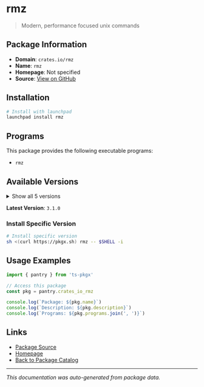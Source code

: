 # rmz

> Modern, performance focused unix commands

## Package Information

- **Domain**: `crates.io/rmz`
- **Name**: `rmz`
- **Homepage**: Not specified
- **Source**: [View on GitHub](https://github.com/pkgxdev/pantry/tree/main/projects/crates.io/rmz/package.yml)

## Installation

```bash
# Install with launchpad
launchpad install rmz
```

## Programs

This package provides the following executable programs:

- `rmz`

## Available Versions

<details>
<summary>Show all 5 versions</summary>

- `3.1.0`, `3.0.1`, `3.0.0`, `2.2.0`, `2.1.0`

</details>

**Latest Version**: `3.1.0`

### Install Specific Version

```bash
# Install specific version
sh <(curl https://pkgx.sh) rmz -- $SHELL -i
```

## Usage Examples

```typescript
import { pantry } from 'ts-pkgx'

// Access this package
const pkg = pantry.crates_io_rmz

console.log(`Package: ${pkg.name}`)
console.log(`Description: ${pkg.description}`)
console.log(`Programs: ${pkg.programs.join(', ')}`)
```

## Links

- [Package Source](https://github.com/pkgxdev/pantry/tree/main/projects/crates.io/rmz/package.yml)
- [Homepage](#)
- [Back to Package Catalog](../package-catalog.md)

---

*This documentation was auto-generated from package data.*

